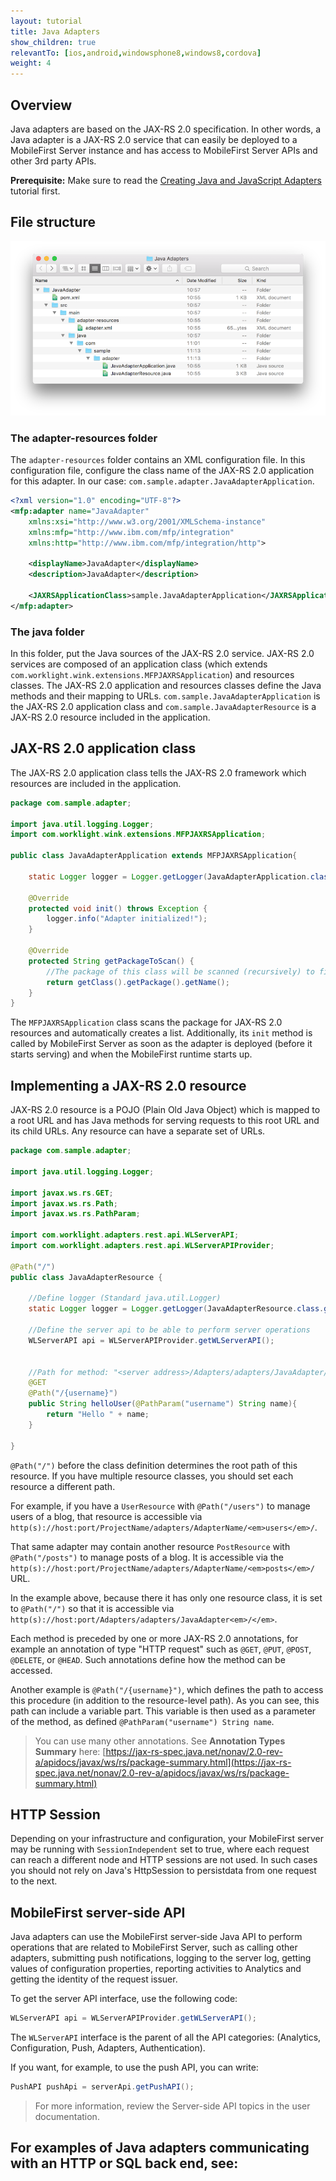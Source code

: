 ```yaml
---
layout: tutorial
title: Java Adapters
show_children: true
relevantTo: [ios,android,windowsphone8,windows8,cordova]
weight: 4
---
```

## Overview
Java adapters are based on the JAX-RS 2.0 specification. In other words, a Java adapter is a JAX-RS 2.0 service that can easily be deployed to a MobileFirst Server instance and has access to MobileFirst Server APIs and other 3rd party APIs.

**Prerequisite:** Make sure to read the [Creating Java and JavaScript Adapters](../creating-adapters) tutorial first.

## File structure

![mvn-adapter](java-adapter-fs.png)

### The adapter-resources folder  
The `adapter-resources` folder contains an XML configuration file. In this configuration file, configure the class name of the JAX-RS 2.0 application for this adapter.
In our case: `com.sample.adapter.JavaAdapterApplication`.

```xml
<?xml version="1.0" encoding="UTF-8"?>
<mfp:adapter name="JavaAdapter"
	xmlns:xsi="http://www.w3.org/2001/XMLSchema-instance"
	xmlns:mfp="http://www.ibm.com/mfp/integration"
	xmlns:http="http://www.ibm.com/mfp/integration/http">

	<displayName>JavaAdapter</displayName>
	<description>JavaAdapter</description>

	<JAXRSApplicationClass>sample.JavaAdapterApplication</JAXRSApplicationClass>
</mfp:adapter>
```

### The java folder
In this folder, put the Java sources of the JAX-RS 2.0 service. JAX-RS 2.0 services are composed of an application class (which extends `com.worklight.wink.extensions.MFPJAXRSApplication`) and resources classes.
The JAX-RS 2.0 application and resources classes define the Java methods and their mapping to URLs.
`com.sample.JavaAdapterApplication` is the JAX-RS 2.0 application class and `com.sample.JavaAdapterResource` is a JAX-RS 2.0 resource included in the application.

## JAX-RS 2.0 application class
The JAX-RS 2.0 application class tells the JAX-RS 2.0 framework which resources are included in the application.

```java
package com.sample.adapter;

import java.util.logging.Logger;
import com.worklight.wink.extensions.MFPJAXRSApplication;

public class JavaAdapterApplication extends MFPJAXRSApplication{

    static Logger logger = Logger.getLogger(JavaAdapterApplication.class.getName());

    @Override
    protected void init() throws Exception {
        logger.info("Adapter initialized!");
    }

    @Override
    protected String getPackageToScan() {
        //The package of this class will be scanned (recursively) to find JAX-RS 2.0 resources.
        return getClass().getPackage().getName();
    }
}
```

The `MFPJAXRSApplication` class scans the package for JAX-RS 2.0 resources and automatically creates a list. Additionally, its `init` method is called by MobileFirst Server as soon as the adapter is deployed (before it starts serving) and when the MobileFirst runtime starts up.

## Implementing a JAX-RS 2.0 resource
JAX-RS 2.0 resource is a POJO (Plain Old Java Object) which is mapped to a root URL and has Java methods for serving requests to this root URL and its child URLs. Any resource can have a separate set of URLs.

```java
package com.sample.adapter;

import java.util.logging.Logger;

import javax.ws.rs.GET;
import javax.ws.rs.Path;
import javax.ws.rs.PathParam;

import com.worklight.adapters.rest.api.WLServerAPI;
import com.worklight.adapters.rest.api.WLServerAPIProvider;

@Path("/")
public class JavaAdapterResource {

    //Define logger (Standard java.util.Logger)
    static Logger logger = Logger.getLogger(JavaAdapterResource.class.getName());

    //Define the server api to be able to perform server operations
    WLServerAPI api = WLServerAPIProvider.getWLServerAPI();


    //Path for method: "<server address>/Adapters/adapters/JavaAdapter/{username}"
    @GET
    @Path("/{username}")
    public String helloUser(@PathParam("username") String name){
        return "Hello " + name;
    }

}
```

`@Path("/")` before the class definition determines the root path of this resource. If you have multiple resource classes, you should set each resource a different path.  

For example, if you have a `UserResource` with `@Path("/users")` to manage users of a blog, that resource is accessible via `http(s)://host:port/ProjectName/adapters/AdapterName/<em>users</em>/`.

That same adapter may contain another resource `PostResource` with `@Path("/posts")` to manage posts of a blog. It is accessible via the `http(s)://host:port/ProjectName/adapters/AdapterName/<em>posts</em>/` URL.  

In the example above, because there it has only one resource class, it is set to `@Path("/")` so that it is accessible via `http(s)://host:port/Adapters/adapters/JavaAdapter<em>/</em>`.  

Each method is preceded by one or more JAX-RS 2.0 annotations, for example an annotation of type "HTTP request" such as `@GET`, `@PUT`, `@POST`, `@DELETE`, or `@HEAD`. Such annotations define how the method can be accessed.  

Another example is `@Path("/{username}")`, which defines the path to access this procedure (in addition to the resource-level path). As you can see, this path can include a variable part. This variable is then used as a parameter of the method, as defined `@PathParam("username") String name`.  

> You can use many other annotations. See **Annotation Types Summary** here:
[https://jax-rs-spec.java.net/nonav/2.0-rev-a/apidocs/javax/ws/rs/package-summary.html](https://jax-rs-spec.java.net/nonav/2.0-rev-a/apidocs/javax/ws/rs/package-summary.html)

## HTTP Session
Depending on your infrastructure and configuration, your MobileFirst server may be running with `SessionIndependent` set to true, where each request can reach a different node and HTTP sessions are not used. In such cases you should not rely on Java's HttpSession to persist​ data from one request to the next.

## MobileFirst server-side API
Java adapters can use the MobileFirst server-side Java API to perform operations that are related to MobileFirst Server, such as calling other adapters, submitting push notifications, logging to the server log, getting values of configuration properties, reporting activities to Analytics and getting the identity of the request issuer.  

To get the server API interface, use the following code:

```java
WLServerAPI api = WLServerAPIProvider.getWLServerAPI();
```
The `WLServerAPI` interface is the parent of all the API categories: (Analytics, Configuration, Push, Adapters, Authentication).

If you want, for example, to use the push API, you can write:  

```java
PushAPI pushApi = serverApi.getPushAPI();
```
> For more information, review the Server-side API topics in the user documentation.

## For examples of Java adapters communicating with an HTTP or SQL back end, see:
